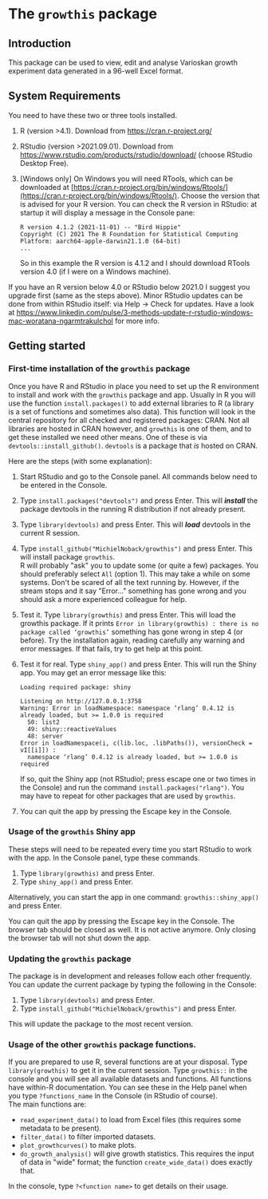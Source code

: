 # The `growthis` package


## Introduction

This package can be used to view, edit and analyse Varioskan growth experiment data generated in a 96-well Excel format.


## System Requirements

You need to have these two or three tools installed.  

1. R (version >4.1). Download from https://cran.r-project.org/  
2. RStudio (version >2021.09.01). Download from https://www.rstudio.com/products/rstudio/download/ (choose RStudio Desktop Free).  
3. [Windows only] On Windows you will need RTools, which can be downloaded at [https://cran.r-project.org/bin/windows/Rtools/](https://cran.r-project.org/bin/windows/Rtools/). Choose the version that is advised for your R version. You can check the R version in RStudio: at startup it will display a message in the Console pane:

    ```
    R version 4.1.2 (2021-11-01) -- "Bird Hippie"
    Copyright (C) 2021 The R Foundation for Statistical Computing
    Platform: aarch64-apple-darwin21.1.0 (64-bit)
    ...
    ```
    
    So in this example the R version is 4.1.2 and I should download RTools version 4.0 (if I were on a Windows machine).

If you have an R version below 4.0 or RStudio below 2021.0 I suggest you upgrade first (same as the steps above). Minor RStudio updates can be done from within RStudio itself: via Help &rarr; Check for updates. Have a look at https://www.linkedin.com/pulse/3-methods-update-r-rstudio-windows-mac-woratana-ngarmtrakulchol for more info.


## Getting started

### First-time installation of the `growthis` package

Once you have R and RStudio in place you need to set up the R environment to install and work with the `growthis` package and app. Usually in R you will use the function `install.packages()` to add external libraries to R (a library is a set of functions and sometimes also data). This function will look in the central repository for all checked and registered packages: CRAN. Not all libraries are hosted in CRAN however, and `growthis` is one of them, and to get these installed we need other means. One of these is via `devtools::install_github()`. `devtools` is a package that _is_ hosted on CRAN.  

Here are the steps (with some explanation):  

1. Start RStudio and go to the Console panel. All commands below need to be entered in the Console.    
2. Type `install.packages("devtools")` and press Enter. This will **_install_** the package devtools in the running R distribution if not already present.
3. Type `library(devtools)` and press Enter. This will **_load_** devtools in the current R session.  
4. Type `install_github("MichielNoback/growthis")` and press Enter. This will install package `growthis`.  
    R will probably "ask" you to update some (or quite a few) packages. You should preferably select `All` (option 1). This may take a while on some systems. Don't be scared of all the text running by. However, if the stream stops and it say "Error..." something has gone wrong and you should ask a more experienced colleague for help.
5. Test it. Type `library(growthis)` and press Enter. This will load the growthis package. If it prints 
    `Error in library(growthis) : there is no package called ‘growthis’` something has gone wrong in step 4 (or before). Try the installation again, reading carefully any warning and error messages. If that fails, try to get help at this point.  
6. Test it for real. Type `shiny_app()` and press Enter. This will run the Shiny app. 
   You may get an error message like this:
   
    ```
    Loading required package: shiny
    
    Listening on http://127.0.0.1:3758
    Warning: Error in loadNamespace: namespace ‘rlang’ 0.4.12 is already loaded, but >= 1.0.0 is required
      50: list2
      49: shiny::reactiveValues
      48: server
    Error in loadNamespace(i, c(lib.loc, .libPaths()), versionCheck = vI[[i]]) : 
      namespace ‘rlang’ 0.4.12 is already loaded, but >= 1.0.0 is required
    ```
   If so, quit the Shiny app (not RStudio!; press escape one or two times in the Console) and run the command `install.packages("rlang")`.
   You may have to repeat for other packages that are used by `growthis`.  
7. You can quit the app by pressing the Escape key in the Console.


### Usage of the `growthis` Shiny app

These steps will need to be repeated every time you start RStudio to work with the app.
In the Console panel, type these commands.    

1. Type `library(growthis)` and press Enter. 
2. Type `shiny_app()` and press Enter. 

Alternatively, you can start the app in one command: `growthis::shiny_app()` and press Enter.

You can quit the app by pressing the Escape key in the Console. The browser tab should be closed as well. It is not active anymore. Only closing the browser tab will not shut down the app.


### Updating the `growthis` package

The package is in development and releases follow each other frequently.
You can update the current package by typing the following in the Console:

1. Type `library(devtools)` and press Enter.
2. Type `install_github("MichielNoback/growthis")` and press Enter. 

This will update the package to the most recent version.


### Usage of the other `growthis` package functions.

If you are prepared to use R, several functions are at your disposal. Type `library(growthis)` to get it in the current session. Type `growthis::` in the console and you will see all available datasets and functions. All functions have within-R documentation. You can see these in the Help panel when you type `?functions_name` in the Console (in RStudio of course).  
The main functions are:

- `read_experiment_data()` to load from Excel files (this requires some metadata to be present).
- `filter_data()` to filter imported datasets.
- `plot_growthcurves()` to make plots.
- `do_growth_analysis()` will give growth statistics. This requires the input of data in "wide" format; the function `create_wide_data()` does exactly that.


In the console, type `?<function name>` to get details on their usage.

